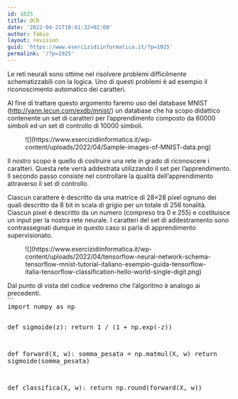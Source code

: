 ```yaml
---
id: 1025
title: OCR
date: '2022-04-21T10:41:32+02:00'
author: fabio
layout: revision
guid: 'https://www.esercizidiinformatica.it/?p=1025'
permalink: '/?p=1025'
---
```


Le reti neurali sono ottime nel risolvere problemi difficilmente schematizzabili con la logica. Uno di questi problemi è ad esempio il riconoscimento automatico dei caratteri.

Al fine di trattare questo argomento faremo uso del database MNIST (<http://yann.lecun.com/exdb/mnist/>) un database che ha scopo didattico contenente un set di caratteri per l’apprendimento composto da 60000 simboli ed un set di controllo di 10000 simboli.

<figure class="wp-block-image size-full">![](https://www.esercizidiinformatica.it/wp-content/uploads/2022/04/Sample-images-of-MNIST-data.png)</figure>Il nostro scopo è quello di costruire una rete in grado di riconoscere i caratteri. Questa rete verrà addestrata utilizzando il set per l’apprendimento. Il secondo passo consiste nel controllare la qualità dell’apprendimento attraverso il set di controllo.

Ciascun carattere è descritto da una matrice di 28×28 pixel ognuno dei quali descritto da 8 bit in scala di grigio per un totale di 256 tonalità. Ciascun pixel è descritto da un numero (compreso tra 0 e 255) e costituisce un input per la nostra rete neurale. I caratteri del set di addestramento sono contrassegnati dunque in questo caso si parla di apprendimento supervisionato.

<figure class="wp-block-image size-full is-resized">![](https://www.esercizidiinformatica.it/wp-content/uploads/2022/04/tensorflow-neural-network-schema-tensorflow-mnist-tutorial-italiano-esempio-guida-tensorflow-italia-tensorflow-classification-hello-world-single-digit.png)</figure>Dal punto di vista del codice vedremo che l’algoritmo è analogo ai precedenti.

<div class="wp-block-simple-code-block-ace" style="height: 250px; position:relative; margin-bottom: 50px;">```
<pre class="wp-block-simple-code-block-ace" data-copy="false" data-fontsize="14" data-lines="Infinity" data-mode="python" data-showlines="true" data-theme="monokai" style="position:absolute;top:0;right:0;bottom:0;left:0">import numpy as np

def sigmoide(z):
    return 1 / (1 + np.exp(-z))


def forward(X, w):
    somma_pesata = np.matmul(X, w)
    return sigmoide(somma_pesata)


def classifica(X, w):
    return np.round(forward(X, w))


def costo(X, Y, w):
    y_cappello = forward(X, w)
    primo_termine = Y * np.log(y_cappello)
    secondo_termine = (1 - Y) * np.log(1 - y_cappello)
    return -np.average(primo_termine + secondo_termine)


def gradiente(X, Y, w):
    return np.matmul(X.T, (forward(X, w) - Y)) / X.shape[0]


def allena(X, Y, iterations, lr):
    w = np.zeros((X.shape[1], 1))
    for i in range(iterations):
        # print("Iterazionie %4d => Costo: %.20f" % (i, costo(X, Y, w)))
        w -= gradiente(X, Y, w) * lr
    return w


def test(X, Y, w, digit):
    totale_campioni = X.shape[0]
    risultati_corretti = np.sum(classifica(X, w) == Y)
    percentuale_successo = risultati_corretti * 100 / totale_campioni
    print("Correct classifications for digit %d: %d/%d (%.2f%%)" %
          (digit, risultati_corretti, totale_campioni, percentuale_successo))


import mnist as data
for digit in range(10):
    w = allena(data.X_train, data.Y_train[digit], iterations=100, lr=1e-5)
    test(data.X_test, data.Y_test[digit], w, digit)


```

</div>
